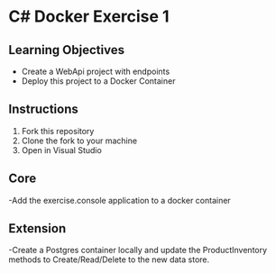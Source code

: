 # C# Docker Exercise 1

## Learning Objectives  

- Create a WebApi project with endpoints  
- Deploy this project to a Docker Container  

## Instructions  

1. Fork this repository  
2. Clone the fork to your machine  
3. Open in Visual Studio  

## Core 

-Add the exercise.console application to a docker container

## Extension

-Create a Postgres container locally and update the ProductInventory methods to Create/Read/Delete to the new data store.



